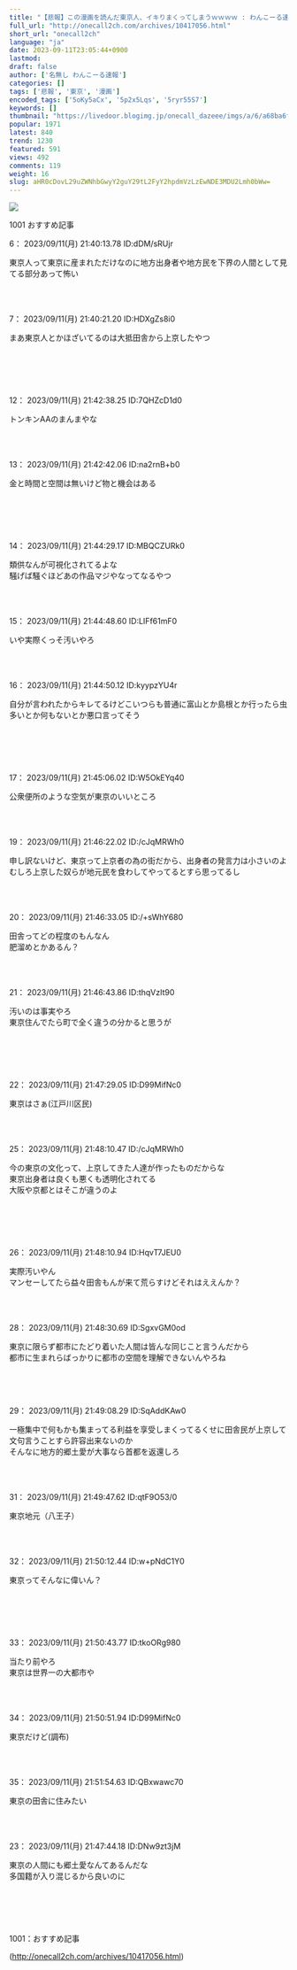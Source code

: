 ```yaml
---
title: "【悲報】この漫画を読んだ東京人、イキりまくってしまうｗｗｗｗ : わんこーる速報！"
full_url: "http://onecall2ch.com/archives/10417056.html"
short_url: "onecall2ch"
language: "ja"
date: 2023-09-11T23:05:44+0900
lastmod: 
draft: false
author: ['名無し わんこーる速報']
categories: []
tags: ['悲報', '東京', '漫画']
encoded_tags: ['5oKy5aCx', '5p2x5Lqs', '5ryr55S7']
keywords: []
thumbnail: "https://livedoor.blogimg.jp/onecall_dazeee/imgs/a/6/a68ba6f6-s.jpg"
popular: 1971
latest: 840
trend: 1230
featured: 591
views: 492
comments: 119
weight: 16
slug: aHR0cDovL29uZWNhbGwyY2guY29tL2FyY2hpdmVzLzEwNDE3MDU2Lmh0bWw=
---
```


![](https://livedoor.blogimg.jp/onecall_dazeee/imgs/a/6/a68ba6f6-s.jpg)

<div> <p class='name2'> 1001 おすすめ記事</p> <p class='name2'>6： 2023/09/11(月) 21:40:13.78 ID:dDM/sRUjr</p><p class='onecall'> 東京人って東京に産まれただけなのに地方出身者や地方民を下界の人間として見てる部分あって怖い <br><br></p><br> <p class='name2'>7： 2023/09/11(月) 21:40:21.20 ID:HDXgZs8i0</p><p class='onecall'><p> まあ東京人とかほざいてるのは大抵田舎から上京したやつ </p><br><br></p><br> <p class='name2'>12： 2023/09/11(月) 21:42:38.25 ID:7QHZcD1d0</p><p class='onecall'> トンキンAAのまんまやな <br><br></p><br> <p class='name2'>13： 2023/09/11(月) 21:42:42.06 ID:na2rnB+b0</p><p class='onecall'><p> 金と時間と空間は無いけど物と機会はある </p><br><br></p><br> <p class='name2'>14： 2023/09/11(月) 21:44:29.17 ID:MBQCZURk0</p><p class='onecall'> 類供なんが可視化されてるよな <br> 騒げば騒ぐほどあの作品マジやなってなるやつ <br><br></p><br> <p class='name2'>15： 2023/09/11(月) 21:44:48.60 ID:LIFf61mF0</p><p class='onecall'> いや実際くっそ汚いやろ <br><br></p><br> <p class='name2'>16： 2023/09/11(月) 21:44:50.12 ID:kyypzYU4r</p><p class='onecall'><p> 自分が言われたからキレてるけどこいつらも普通に富山とか島根とか行ったら虫多いとか何もないとか悪口言ってそう </p><br><br></p><br> <p class='name2'>17： 2023/09/11(月) 21:45:06.02 ID:W5OkEYq40</p><p class='onecall'> 公衆便所のような空気が東京のいいところ <br><br></p><br> <p class='name2'>19： 2023/09/11(月) 21:46:22.02 ID:/cJqMRWh0</p><p class='onecall'> 申し訳ないけど、東京って上京者の為の街だから、出身者の発言力は小さいのよ <br> むしろ上京した奴らが地元民を食わしてやってるとすら思ってるし <br><br></p><br> <p class='name2'>20： 2023/09/11(月) 21:46:33.05 ID:/+sWhY680</p><p class='onecall'> 田舎ってどの程度のもんなん <br> 肥溜めとかあるん？ <br><br></p><br> <p class='name2'>21： 2023/09/11(月) 21:46:43.86 ID:thqVzIt90</p><p class='onecall'><p> 汚いのは事実やろ <br> 東京住んでたら町で全く違うの分かると思うが </p><br><br></p><br> <p class='name2'>22： 2023/09/11(月) 21:47:29.05 ID:D99MifNc0</p><p class='onecall'> 東京はさぁ(江戸川区民) <br><br></p><br> <p class='name2'>25： 2023/09/11(月) 21:48:10.47 ID:/cJqMRWh0</p><p class='onecall'><p> 今の東京の文化って、上京してきた人達が作ったものだからな <br> 東京出身者は良くも悪くも透明化されてる <br> 大阪や京都とはそこが違うのよ </p><br><br></p><br> <p class='name2'>26： 2023/09/11(月) 21:48:10.94 ID:HqvT7JEU0</p><p class='onecall'> 実際汚いやん <br> マンセーしてたら益々田舎もんが来て荒らすけどそれはええんか？ <br><br></p><br> <p class='name2'>28： 2023/09/11(月) 21:48:30.69 ID:SgxvGM0od</p><p class='onecall'><p> 東京に限らず都市にたどり着いた人間は皆んな同じこと言うんだから <br> 都市に生まれらばっかりに都市の空間を理解できないんやろね <br></p><br></p><br> <p class='name2'>29： 2023/09/11(月) 21:49:08.29 ID:SqAddKAw0</p><p class='onecall'> 一極集中で何もかも集まってる利益を享受しまくってるくせに田舎民が上京して文句言うことすら許容出来ないのか <br> そんなに地方的郷土愛が大事なら首都を返還しろ <br><br></p><br> <p class='name2'>31： 2023/09/11(月) 21:49:47.62 ID:qtF9O53/0</p><p class='onecall'> 東京地元（八王子） <br><br></p><br> <p class='name2'>32： 2023/09/11(月) 21:50:12.44 ID:w+pNdC1Y0</p><p class='onecall'><p> 東京ってそんなに偉いん？ </p><br><br></p><br> <p class='name2'>33： 2023/09/11(月) 21:50:43.77 ID:tkoORg980</p><p class='onecall'> 当たり前やろ <br> 東京は世界一の大都市や <br><br></p><br> <p class='name2'>34： 2023/09/11(月) 21:50:51.94 ID:D99MifNc0</p><p class='onecall'> 東京だけど(調布) <br><br></p><br> <p class='name2'>35： 2023/09/11(月) 21:51:54.63 ID:QBxwawc70</p><p class='onecall'> 東京の田舎に住みたい <br><br></p><br> <p class='name2'>23： 2023/09/11(月) 21:47:44.18 ID:DNw9zt3jM</p><p class='onecall'><p> 東京の人間にも郷土愛なんてあるんだな <br> 多国籍が入り混じるから良いのに </p><br><br></p><br> <p class='name2'>1001：おすすめ記事</p> </div>

(http://onecall2ch.com/archives/10417056.html)
